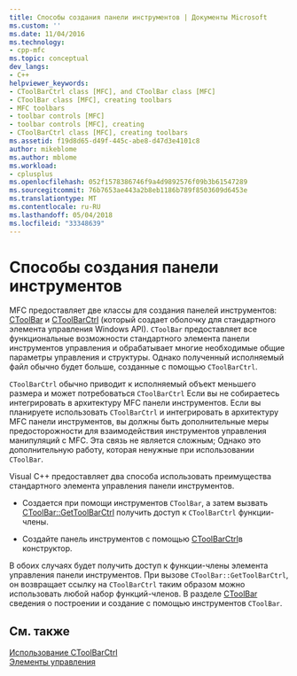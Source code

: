 ```yaml
---
title: Способы создания панели инструментов | Документы Microsoft
ms.custom: ''
ms.date: 11/04/2016
ms.technology:
- cpp-mfc
ms.topic: conceptual
dev_langs:
- C++
helpviewer_keywords:
- CToolBarCtrl class [MFC], and CToolBar class [MFC]
- CToolBar class [MFC], creating toolbars
- MFC toolbars
- toolbar controls [MFC]
- toolbar controls [MFC], creating
- CToolBarCtrl class [MFC], creating toolbars
ms.assetid: f19d8d65-d49f-445c-abe8-d47d3e4101c8
author: mikeblome
ms.author: mblome
ms.workload:
- cplusplus
ms.openlocfilehash: 052f1578386746f9a4d9892576f09b3b61547289
ms.sourcegitcommit: 76b7653ae443a2b8eb1186b789f8503609d6453e
ms.translationtype: MT
ms.contentlocale: ru-RU
ms.lasthandoff: 05/04/2018
ms.locfileid: "33348639"
---
```

# <a name="methods-of-creating-a-toolbar"></a>Способы создания панели инструментов
MFC предоставляет две классы для создания панелей инструментов: [CToolBar](../mfc/reference/ctoolbar-class.md) и [CToolBarCtrl](../mfc/reference/ctoolbarctrl-class.md) (который создает оболочку для стандартного элемента управления Windows API). `CToolBar` предоставляет все функциональные возможности стандартного элемента панели инструментов управления и обрабатывает многие необходимые общие параметры управления и структуры. Однако полученный исполняемый файл обычно будет больше, созданные с помощью `CToolBarCtrl`.  
  
 `CToolBarCtrl` обычно приводит к исполняемый объект меньшего размера и может потребоваться `CToolBarCtrl` Если вы не собираетесь интегрировать в архитектуру MFC панели инструментов. Если вы планируете использовать `CToolBarCtrl` и интегрировать в архитектуру MFC панели инструментов, вы должны быть дополнительные меры предосторожности для взаимодействия инструментов управления манипуляций с MFC. Эта связь не является сложным; Однако это дополнительную работу, которая ненужные при использовании `CToolBar`.  
  
 Visual C++ предоставляет два способа использовать преимущества стандартного элемента управления панели инструментов.  
  
-   Создается при помощи инструментов `CToolBar`, а затем вызвать [CToolBar::GetToolBarCtrl](../mfc/reference/ctoolbar-class.md#gettoolbarctrl) получить доступ к `CToolBarCtrl` функции-члены.  
  
-   Создайте панель инструментов с помощью [CToolBarCtrl](../mfc/reference/ctoolbarctrl-class.md)в конструктор.  
  
 В обоих случаях будет получить доступ к функции-члены элемента управления панели инструментов. При вызове `CToolBar::GetToolBarCtrl`, он возвращает ссылку на `CToolBarCtrl` таким образом можно использовать любой набор функций-членов. В разделе [CToolBar](../mfc/reference/ctoolbar-class.md) сведения о построении и создание с помощью инструментов `CToolBar`.  
  
## <a name="see-also"></a>См. также  
 [Использование CToolBarCtrl](../mfc/using-ctoolbarctrl.md)   
 [Элементы управления](../mfc/controls-mfc.md)

